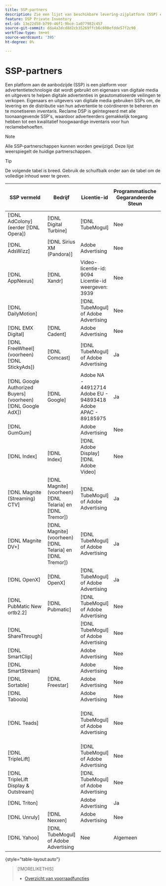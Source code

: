 ```yaml
---
title: SSP-partners
description: Zie een lijst van beschikbare levering-zijplatform (SSP) en open uitwisselingspartners.
feature: DSP Private Inventory
exl-id: 13e22d58-b799-46f1-9bce-1a077982c457
source-git-commit: dda4a3dcd8d2cb35269ffcb6c600efdde57f2c90
workflow-type: tm+mt
source-wordcount: '395'
ht-degree: 0%

---
```


# SSP-partners

Een platform aan de aanbodzijde (SSP) is een platform voor advertentietechnologie dat wordt gebruikt om eigenaars van digitale media en uitgevers te helpen digitale advertenties in geautomatiseerde veilingen te verkopen. Eigenaars en uitgevers van digitale media gebruiken SSPs om, de levering en de distributie van hun advertentie te coördineren te beheren en te monetiseren inventaris. Reclame DSP is geïntegreerd met alle toonaangevende SSP&#39;s, waardoor adverteerders gemakkelijk toegang hebben tot een kwalitatief hoogwaardige inventaris voor hun reclamebehoeften.

>[!NOTE]
>
>Alle SSP-partnerschappen kunnen worden gewijzigd. Deze lijst weerspiegelt de huidige partnerschappen.

>[!TIP]
>
>De volgende tabel is breed. Gebruik de schuifbalk onder aan de tabel om de volledige inhoud weer te geven.

| SSP vermeld | Bedrijf | Licentie-id | Programmatische Gegarandeerde Steun | Regio | Ondersteunde valuta | Video-desktop | Video mobiel | Video-tv | Bureaublad weergeven | Mobiele weergave | Oorspronkelijke weergave | Audio-desktop en mobiel |
|--- |--- |--- |--- |--- |--- |--- |--- |--- |--- |--- |--- |--- |
| [!DNL AdColony] (eerder [!DNL Opera]) | [!DNL Digital Turbine] | [!DNL TubeMogul] | Nee | Algemeen | USD | x | x |  | x | x |  |  |
| [!DNL AdsWizz] | [!DNL Sirius XM (Pandora)] | Adobe Advertising | Nee | Algemeen | USD, EUR, GBP |  |  |  |  |  |  | x |
| [!DNL AppNexus] | [!DNL Xandr] | Video-licentie-id: 9094<br>Licentie-id weergeven: 3939 | Nee | Algemeen | USD | x | x | x | x | x |  |  |
| [!DNL DailyMotion] |  | [!DNL TubeMogul] of Adobe Advertising | Nee | VS + EMEA | USD, EUR | x | x | x | x | x |  |  |
| [!DNL EMX Digital] | [!DNL Cadent] | Adobe Advertising | Nee | VS/CA | USD | x | x | x | x | x |  |  |
| [!DNL FreeWheel] (voorheen) [!DNL StickyAds]) | [!DNL Comcast] | [!DNL TubeMogul] of Adobe Advertising | Ja | Algemeen | USD, EUR, AUD, GBP | x | x | x |  |  |  |  |
| [!DNL Google Authorized Buyers] (voorheen) [!DNL Google AdX]) | [!DNL Google] | Adobe NA - 44912714<br>Adobe EU - 94893418<br>Adobe APAC - 89185975 | Ja | Algemeen | USD, BRL | x | x | x | x | x |  | x |
| [!DNL GumGum] |  | Adobe Advertising | Nee | VS/CA | USD | x | x |  | x | x |  |  |
| [!DNL Index] | [!DNL Index] | [!DNL Adobe Display]<br>[!DNL Adobe Video] | Nee | Algemeen | USD | x | x | x | x | x | | |
| [!DNL Magnite (Streaming) CTV] | [!DNL Magnite] (voorheen) [!DNL Telaria] en [!DNL Tremor]) | [!DNL TubeMogul] of Adobe Advertising | Ja | Algemeen | AUD, USD | x | x | x |  |  |  |  |
| [!DNL Magnite DV+] | [!DNL Magnite] (voorheen) [!DNL Telaria] en [!DNL Tremor]) | [!DNL TubeMogul] of Adobe Advertising | Ja | Algemeen | USD | x | x | x | x | x |  | x |
| [!DNL OpenX] | [!DNL OpenX] | [!DNL TubeMogul] of Adobe Advertising | Ja | Algemeen | USD | x | x | x | x | x |  |  |
| [!DNL PubMatic New ortb2.2] | [!DNL Pubmatic] | [!DNL TubeMogul] of Adobe Advertising | Nee | Algemeen | USD | x | x | x | x | x |  |  |
| [!DNL ShareThrough] |  | [!DNL TubeMogul] of Adobe Advertising | Nee | Algemeen | USD | x | x | x | x | x | x |  |
| [!DNL SmartClip] |  | Adobe Advertising | Nee | EMEA | Alle valuta&#39;s | x | x | x | x | x |  |  |
| [!DNL SmartStream] |  | Adobe Advertising | Nee | EMEA | EUR, USD | x | x |  |  |  |  |  |
| [!DNL Sortable] | [!DNL Freestar] | Adobe Advertising | Nee | CA | USD |  |  |  | x | x |  |  |
| [!DNL Taboola] |  | Adobe Advertising | Nee | VS/CA | USD | x | x |  |  |  |  |  |
| [!DNL Teads] |  | [!DNL TubeMogul] of Adobe Advertising | Nee | Outstream Video = Algemeen<br>Weergave = NA + EMEA | USD | x | x |  | x | x |  |  |
| [!DNL TripleLift] |  | [!DNL TubeMogul] of Adobe Advertising | Nee | Algemeen | USD |  |  |  |  |  | x |  |
| [!DNL TripleLift Display & Outstream] |  | [!DNL TubeMogul] of Adobe Advertising | Nee | Algemeen | USD | x | x | x | x | x |  |  |
| [!DNL Triton] |  | Adobe Advertising | Ja | Algemeen | USD |  |  |  |  |  |  | x |
| [!DNL Unruly] | [!DNL Nexxen] | Adobe Advertising | Nee | VS + EMEA | USD | x | x | x |  |  |  |  |
| [!DNL Yahoo] | [!DNL TubeMogul] of Adobe Advertising | Nee | Algemeen | USD | x | x | x | x | x |  |  |

{style="table-layout:auto"}

>[!MORELIKETHIS]
>
>* [Overzicht van voorraadfuncties](inventory-overview.md)
